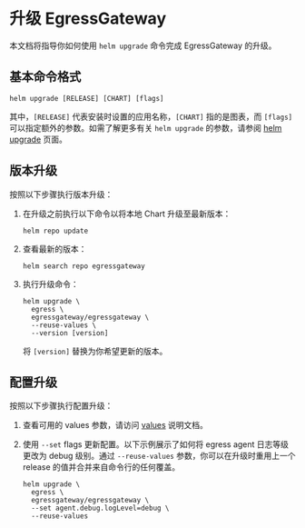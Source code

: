 # 升级 EgressGateway

本文档将指导你如何使用 `helm upgrade` 命令完成 EgressGateway 的升级。

## 基本命令格式

```shell
helm upgrade [RELEASE] [CHART] [flags]
```

其中，`[RELEASE]` 代表安装时设置的应用名称，`[CHART]` 指的是图表，而 `[flags]` 可以指定额外的参数。如需了解更多有关 `helm upgrade` 的参数，请参阅 [helm upgrade](https://helm.sh/docs/helm/helm_upgrade/) 页面。

## 版本升级

按照以下步骤执行版本升级：

1. 在升级之前执行以下命令以将本地 Chart 升级至最新版本：

    ```shell
    helm repo update
    ```

2. 查看最新的版本：

    ```shell
    helm search repo egressgateway
    ```

3. 执行升级命令：

    ```shell
    helm upgrade \
      egress \
      egressgateway/egressgateway \
      --reuse-values \
      --version [version]
    ```

   将 `[version]` 替换为你希望更新的版本。

## 配置升级

按照以下步骤执行配置升级：

1. 查看可用的 values 参数，请访问 [values](https://github.com/spidernet-io/egressgateway/tree/main/charts) 说明文档。

2. 使用 `--set` flags 更新配置。以下示例展示了如何将 egress agent 日志等级更改为 debug 级别。通过 `--reuse-values` 参数，你可以在升级时重用上一个 release 的值并合并来自命令行的任何覆盖。

    ```shell
    helm upgrade \
      egress \
      egressgateway/egressgateway \
      --set agent.debug.logLevel=debug \
      --reuse-values
    ```
